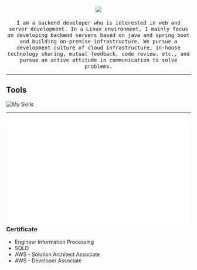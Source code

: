 <h2 align="center"> <img src="https://hits.seeyoufarm.com/api/count/incr/badge.svg?url=https%3A%2F%2Fgithub.com%2Fwlswo%2Fhit-counter&count_bg=GRAY&title_bg=%231976D2&icon=furrynetwork.svg&icon_color=WHITE&title=visited&edge_flat=false" align="center"/> </h2>
<p align="center">
  <samp> I am a backend developer who is interested in web and server development. In a Linux environment, I mainly focus on developing backend servers based on java and spring boot and building on-premise infrastructure. We pursue a development culture of cloud infrastructure, in-house technology sharing, mutual feedback, code review, etc., and pursue an active attitude in communication to solve problems.
  </samp>
  <br> 
</p>
<hr>


<h2 align="left"> Tools </h2>
<p align="center">
  
![My Skills](https://skillicons.dev/icons?i=linux,java,spring,mysql,aws)

</p>

<hr>
<img src="https://github.com/wlswo/github-stats/blob/master/generated/languages.svg#gh-dark-mode-only" align="right" />

### Certificate
- Engineer Information Processing
- SQLD
- AWS - Solution Architect Associate
- AWS - Developer Associate
